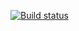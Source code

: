 [![Build status](https://ci.appveyor.com/api/projects/status/bvsrdo8orgb8ae1r?svg=true)](https://ci.appveyor.com/project/Solomakhin-Anton/patterns2-u2ffh)
